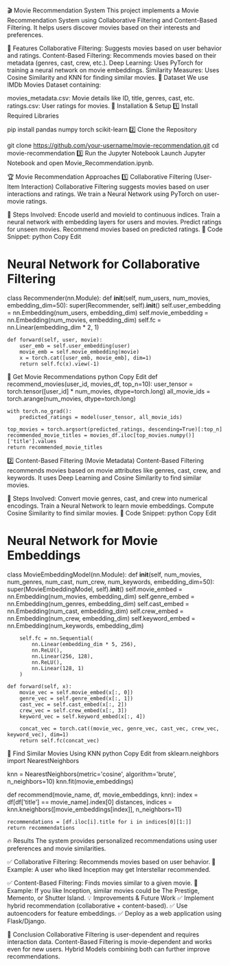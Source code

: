 🎬 Movie Recommendation System
This project implements a Movie Recommendation System using Collaborative Filtering and Content-Based Filtering. It helps users discover movies based on their interests and preferences.

📌 Features
Collaborative Filtering: Suggests movies based on user behavior and ratings.
Content-Based Filtering: Recommends movies based on their metadata (genres, cast, crew, etc.).
Deep Learning: Uses PyTorch for training a neural network on movie embeddings.
Similarity Measures: Uses Cosine Similarity and KNN for finding similar movies.
📂 Dataset
We use IMDb Movies Dataset containing:

movies_metadata.csv: Movie details like ID, title, genres, cast, etc.
ratings.csv: User ratings for movies.
🚀 Installation & Setup
1️⃣ Install Required Libraries

pip install pandas numpy torch scikit-learn
2️⃣ Clone the Repository

git clone https://github.com/your-username/movie-recommendation.git
cd movie-recommendation
3️⃣ Run the Jupyter Notebook
Launch Jupyter Notebook and open Movie_Recommendation.ipynb.

🏆 Movie Recommendation Approaches
1️⃣ Collaborative Filtering (User-Item Interaction)
Collaborative Filtering suggests movies based on user interactions and ratings. We train a Neural Network using PyTorch on user-movie ratings.

🔹 Steps Involved:
Encode userId and movieId to continuous indices.
Train a neural network with embedding layers for users and movies.
Predict ratings for unseen movies.
Recommend movies based on predicted ratings.
🔹 Code Snippet:
python
Copy
Edit
# Neural Network for Collaborative Filtering
class Recommender(nn.Module):
    def __init__(self, num_users, num_movies, embedding_dim=50):
        super(Recommender, self).__init__()
        self.user_embedding = nn.Embedding(num_users, embedding_dim)
        self.movie_embedding = nn.Embedding(num_movies, embedding_dim)
        self.fc = nn.Linear(embedding_dim * 2, 1)  

    def forward(self, user, movie):
        user_emb = self.user_embedding(user)
        movie_emb = self.movie_embedding(movie)
        x = torch.cat([user_emb, movie_emb], dim=1)
        return self.fc(x).view(-1)
🔹 Get Movie Recommendations
python
Copy
Edit
def recommend_movies(user_id, movies_df, top_n=10):
    user_tensor = torch.tensor([user_id] * num_movies, dtype=torch.long)
    all_movie_ids = torch.arange(num_movies, dtype=torch.long)
    
    with torch.no_grad():
        predicted_ratings = model(user_tensor, all_movie_ids)
    
    top_movies = torch.argsort(predicted_ratings, descending=True)[:top_n]
    recommended_movie_titles = movies_df.iloc[top_movies.numpy()]['title'].values
    return recommended_movie_titles
2️⃣ Content-Based Filtering (Movie Metadata)
Content-Based Filtering recommends movies based on movie attributes like genres, cast, crew, and keywords. It uses Deep Learning and Cosine Similarity to find similar movies.

🔹 Steps Involved:
Convert movie genres, cast, and crew into numerical encodings.
Train a Neural Network to learn movie embeddings.
Compute Cosine Similarity to find similar movies.
🔹 Code Snippet:
python
Copy
Edit
# Neural Network for Movie Embeddings
class MovieEmbeddingModel(nn.Module):
    def __init__(self, num_movies, num_genres, num_cast, num_crew, num_keywords, embedding_dim=50):
        super(MovieEmbeddingModel, self).__init__()
        self.movie_embed = nn.Embedding(num_movies, embedding_dim)
        self.genre_embed = nn.Embedding(num_genres, embedding_dim)
        self.cast_embed = nn.Embedding(num_cast, embedding_dim)
        self.crew_embed = nn.Embedding(num_crew, embedding_dim)
        self.keyword_embed = nn.Embedding(num_keywords, embedding_dim)

        self.fc = nn.Sequential(
            nn.Linear(embedding_dim * 5, 256),
            nn.ReLU(),
            nn.Linear(256, 128),
            nn.ReLU(),
            nn.Linear(128, 1)  
        )

    def forward(self, x):
        movie_vec = self.movie_embed(x[:, 0])
        genre_vec = self.genre_embed(x[:, 1])
        cast_vec = self.cast_embed(x[:, 2])
        crew_vec = self.crew_embed(x[:, 3])
        keyword_vec = self.keyword_embed(x[:, 4])

        concat_vec = torch.cat((movie_vec, genre_vec, cast_vec, crew_vec, keyword_vec), dim=1)
        return self.fc(concat_vec)
🔹 Find Similar Movies Using KNN
python
Copy
Edit
from sklearn.neighbors import NearestNeighbors

knn = NearestNeighbors(metric='cosine', algorithm='brute', n_neighbors=10)
knn.fit(movie_embeddings)

def recommend(movie_name, df, movie_embeddings, knn):
    index = df[df['title'] == movie_name].index[0]
    distances, indices = knn.kneighbors([movie_embeddings[index]], n_neighbors=11)
    
    recommendations = [df.iloc[i].title for i in indices[0][1:]]
    return recommendations

🔥 Results
The system provides personalized recommendations using user preferences and movie similarities.

✅ Collaborative Filtering:
Recommends movies based on user behavior.
🔹 Example: A user who liked Inception may get Interstellar recommended.

✅ Content-Based Filtering:
Finds movies similar to a given movie.
🔹 Example: If you like Inception, similar movies could be The Prestige, Memento, or Shutter Island.
💡 Improvements & Future Work
✅ Implement hybrid recommendation (collaborative + content-based).
✅ Use autoencoders for feature embeddings.
✅ Deploy as a web application using Flask/Django.


📜 Conclusion
Collaborative Filtering is user-dependent and requires interaction data.
Content-Based Filtering is movie-dependent and works even for new users.
Hybrid Models combining both can further improve recommendations.




